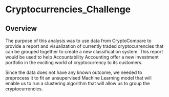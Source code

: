 # Cryptocurrencies_Challenge

## Overview

The purpose of this analysis was to use data from CryptoCompare to provide a report and visualization of currently traded cryptocurrencies that can be grouped together to create a new classification system. This report would be used to help Accountability Accounting offer a new investment portfolio in the exciting world of cryptocurrency to its customers.

Since the data does not have any known outcome, we needed to preprocess it to fit an unsupervised Machine Learning model that will enable us to run a clustering algorithm that will allow us to group the cryptocurrencies.
